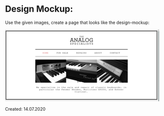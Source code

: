 # Design Mockup:
Use the given images, create a page that looks like the design-mockup:

![reference-task1](./images/design-mockup.png)

Created: 14.07.2020